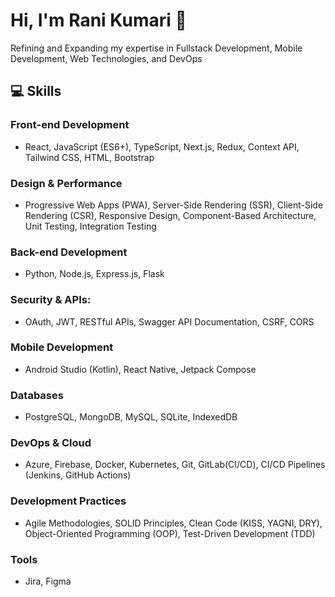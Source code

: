 

# Hi, I'm Rani Kumari 👋

Refining and Expanding my expertise in Fullstack Development, Mobile Development, Web Technologies, and DevOps

##  💻 Skills

### **Front-end Development**
- React, JavaScript (ES6+), TypeScript, Next.js, Redux, Context API, Tailwind CSS, HTML, Bootstrap

### **Design & Performance** 
- Progressive Web Apps (PWA), Server-Side Rendering (SSR), Client-Side Rendering (CSR), Responsive Design, Component-Based Architecture, Unit Testing, Integration Testing 

### **Back-end Development**
- Python, Node.js, Express.js, Flask

### **Security & APIs:** 
- OAuth, JWT, RESTful APIs, Swagger API Documentation, CSRF, CORS

### **Mobile Development**
- Android Studio (Kotlin), React Native, Jetpack Compose

### **Databases** 
- PostgreSQL, MongoDB, MySQL, SQLite, IndexedDB

### **DevOps & Cloud** 
- Azure, Firebase, Docker, Kubernetes, Git, GitLab(CI/CD), CI/CD Pipelines (Jenkins, GitHub Actions)

### **Development Practices**
- Agile Methodologies, SOLID Principles, Clean Code (KISS, YAGNI, DRY), Object-Oriented Programming (OOP), Test-Driven Development (TDD)

### **Tools**
- Jira, Figma



